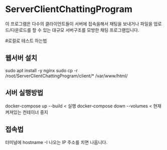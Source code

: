 # ServerClientChattingProgram
이 프로그램은 다수의 클라이언트들이 서버에 접속을해서 채팅을 보내거나 파일을 업로드/다운로드를 할 수 있는 대규모 서버구조를 모방한 채팅 프로그램입니다.


#로컬로 테스트 하는법

## 웹서버 설치
sudo apt install -y nginx
sudo cp -r /root/ServerClientChattingProgram/client/* /var/www/html/




## 서버 실행방법

docker-compose up --build < 실행
docker-compose down --volumes < 현재 켜져있는 컨테이너 중지



## 접속법 
터미널에 hostname -I
나오는 IP 주소를 치면 나옵니다.
